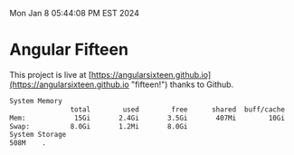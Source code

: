 Mon Jan  8 05:44:08 PM EST 2024

# Angular Fifteen


This project is live at [https://angularsixteen.github.io](https://angularsixteen.github.io "fifteen!") thanks to Github.

```bash
System Memory
               total        used        free      shared  buff/cache   available
Mem:            15Gi       2.4Gi       3.5Gi       407Mi        10Gi        12Gi
Swap:          8.0Gi       1.2Mi       8.0Gi
System Storage
508M	.
```
```bash
